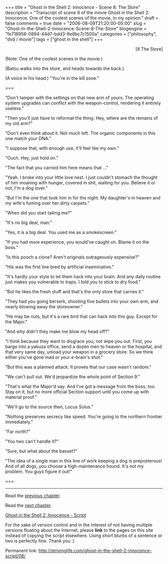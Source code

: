 +++
title = "Ghost in the Shell 2: Innocence - Scene 8: The Store"
description = "Transcript of scene 8 of the movie Ghost in the Shell 2: Innocence.  One of the coolest scenes of the movie, in my opinion."
draft = false
comments = true
date = "2006-08-09T21:20:00-05:00"
slug = "Ghost-in-the-Shell-2-Innocence-Scene-8-The-Store"
blogengine = "fe718958-0894-44d7-bdd3-8e8bc7c1500a"
categories = ["philosophy", "dvd / movie"]
tags = ["ghost in the shell"]
+++

<p style="text-align: right">
[8 The Store]
</p>
<p>
(Note: One of the coolest scenes in the movie.)
</p>
<p>
(Batou walks into the store, and heads towards the back.)
</p>
<p>
(A voice in his head.) &quot;You&#39;re in the kill zone.&quot;
</p>
<!--more-->
<p>
===
</p>
<p>
&quot;Don&#39;t tamper with the settings on that new arm of yours. The operating system upgrades can conflict with the weapon-control, rendering it entirely useless.&quot;
</p>
<p>
&quot;Then you&#39;ll just have to reformat the thing. Hey, where are the remains of my old arm?&quot;
</p>
<p>
&quot;Don&#39;t even think about it. Not much left. The organic components in this one match your DNA.&quot;
</p>
<p>
&quot;I suppose that, with enough use, it&#39;ll feel like my own.&quot;
</p>
<p>
&quot;Ouch. Hey, just hold on.&quot;
</p>
<p>
&quot;The fact that you carried him here means that ...&quot;<!--adsense-->
</p>
<p>
&quot;Yeah. I broke into your little love nest. I just couldn&#39;t stomach the thought of him moaning with hunger, covered in shit, waiting for you. Believe it or not, I&#39;m a dog lover.&quot;
</p>
<p>
&quot;But I&#39;m the one that took him in for the night. My daughter&#39;s in heaven and my wife&#39;s fuming over her dirty carpets.&quot;
</p>
<p>
&quot;When did you start tailing me?&quot;
</p>
<p>
&quot;It&#39;s no big deal, man.&quot;
</p>
<p>
&quot;Yes, it is a big deal. You used me as a smokescreen.&quot;
</p>
<p>
&quot;If you had more experience, you would&#39;ve caught on. Blame it on the boss.&quot;
</p>
<p>
&quot;Is this pooch a clone? Aren&#39;t originals outrageously expensive?&quot;
</p>
<p>
&quot;His was the first line bred by artificial insemination.&quot;
</p>
<p>
&quot;It&#39;s hardly your style to let them hack into your brain. And any daily routine just makes you vulnerable to traps. I told you to stick to dry food.&quot;
</p>
<p>
&quot;But he likes the fresh stuff and that&#39;s the only store that carries it.&quot;
</p>
<p>
&quot;They had you going berserk, shooting five bullets into your own arm, and nearly blowing away the storeowner.&quot;
</p>
<p>
&quot;He may be nuts, but it&#39;s a rare bird that can hack into this guy. Except for the Major.&quot;
</p>
<p>
&quot;And why didn&#39;t they make me blow my head off?&quot;
</p>
<p>
&quot;I think because they want to disgrace you, not wipe you out. First, you barge into a yakuza office, send a dozen men to heaven or the hospital, and that very same day, unload your weapon in a grocery store. So we think either you&#39;ve gone mad or your e-brain&#39;s shot.&quot;
</p>
<p>
&quot;But this was a planned attack. It proves that our case wasn&#39;t random.&quot;
</p>
<p>
&quot;We can&#39;t pull out. We&#39;d jeopardize the whole point of Section 9.&quot;
</p>
<p>
&quot;That&#39;s what the Major&#39;d say. And I&#39;ve got a message from the boss, too. Stay on it, but no more official Section support until you come up with material proof.&quot;
</p>
<p>
&quot;We&#39;ll go to the source then, Locus Solus.&quot;
</p>
<p>
&quot;Nothing preserves secrecy like speed. You&#39;re going to the northern frontier immediately.&quot;
</p>
<p>
&quot;Far north?&quot;
</p>
<p>
&quot;You two can&#39;t handle it?&quot;
</p>
<p>
&quot;Sure, but what about the basset?&quot;
</p>
<p>
&quot;The idea of a single man in this line of work keeping a dog is preposterous! And of all dogs, you choose a high-maintenance hound. It&#39;s not my problem. You guys figure it out!&quot;
</p>
<p>
===
</p>
<hr />
<p>
Read the <a href="http://strivinglife.com/ghost-in-the-shell-2-innocence-script/07/">previous chapter</a>.
</p>
<p>
Read the <a href="http://strivinglife.com/ghost-in-the-shell-2-innocence-script/09/">next chapter</a>.
</p>
<p>
<a href="http://strivinglife.com/ghost-in-the-shell-2-innocence-script/">Ghost in the Shell 2: Innocence - Script</a>
</p>
<div class="tip">
<p>
For the sake of version control and in the interest of not having multiple versions floating about the Internet, please <strong>link</strong> to the pages on this site instead of copying the script elsewhere. Using short blurbs of a sentence or two is perfectly fine.  Thank you :)
</p>
<p>
Permanent link: <a href="http://strivinglife.com/ghost-in-the-shell-2-innocence-script/08/">http://strivinglife.com/ghost-in-the-shell-2-innocence-script/08/</a>
</p>
</div>

